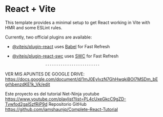 # React + Vite

This template provides a minimal setup to get React working in Vite with HMR and some ESLint rules.

Currently, two official plugins are available:

- [@vitejs/plugin-react](https://github.com/vitejs/vite-plugin-react/blob/main/packages/plugin-react/README.md) uses [Babel](https://babeljs.io/) for Fast Refresh
- [@vitejs/plugin-react-swc](https://github.com/vitejs/vite-plugin-react-swc) uses [SWC](https://swc.rs/) for Fast Refresh

                     -------------------------

VER MIS APUNTES DE GOOGLE DRIVE:
https://docs.google.com/document/d/1mJ0EyIvzN7GhHwqkiBOI7MSDm_bEgrhbenzdKE1k_Vk/edit

Este proyecto es del tutorial Net-Ninja youtube
https://www.youtube.com/playlist?list=PL4cUxeGkcC9gZD-Tvwfod2gaISzfRiP9d
Repositorio GitHub
https://github.com/iamshaunjp/Complete-React-Tutorial
